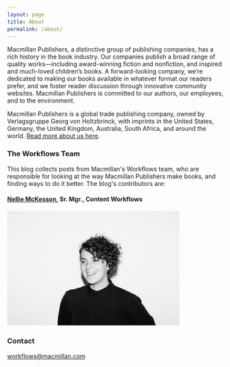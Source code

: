 ```yaml
---
layout: page
title: About
permalink: /about/
---
```


Macmillan Publishers, a distinctive group of publishing companies, has a rich history in the book industry. Our companies publish a broad range of quality works—including award-winning fiction and nonfiction, and inspired and much-loved children’s books. A forward-looking company, we’re dedicated to making our books available in whatever format our readers prefer, and we foster reader discussion through innovative community websites. Macmillan Publishers is committed to our authors, our employees, and to the environment.

Macmillan Publishers is a global trade publishing company, owned by Verlagsgruppe Georg von Holtzbrinck, with imprints in the United States, Germany, the United Kingdom, Australia, South Africa, and around the world. [Read more about us here](http://us.macmillan.com/about).

### The Workflows Team

This blog collects posts from Macmillan's Workflows team, who are responsible for looking at the way Macmillan Publishers make books, and finding ways to do it better. The blog's contributors are:

#### [Nellie McKesson](http://twitter.com/nelliemckesson), Sr. Mgr., Content Workflows

<img src="https://raw.githubusercontent.com/macmillanpublishers/blog/gh-pages/images/team_photo_nellie.jpg" style="max-width:400px;"/>

### Contact

[workflows@macmillan.com](mailto:workflows@macmillan.com)